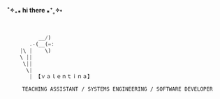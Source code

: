 
#### ˚✧₊⁎  hi there  ⁎⁺˳✧༚  

     
```haskell

          __/)
       .-(__(=:
    |\ |    \)
    \ ||
     \||
      \|
       | 【ｖａｌｅｎｔｉｎａ】
```
<div align="center">

```ocaml
TEACHING ASSISTANT / SYSTEMS ENGINEERING / SOFTWARE DEVELOPER
```
     
</div>
